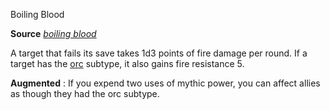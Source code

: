 Boiling Blood

**Source** [_boiling blood_](ultimateMagic/spells/boilingBlood.md#_boiling-blood)

A target that fails its save takes 1d3 points of fire damage per round. If a target has the [orc](monsters/creatureTypes.md#_orc-subtype) subtype, it also gains fire resistance 5.

**Augmented** : If you expend two uses of mythic power, you can affect allies as though they had the orc subtype.

